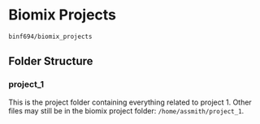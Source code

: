 # Biomix Projects

`binf694/biomix_projects`

## Folder Structure

### project_1
This is the project folder containing everything related to project 1. Other files may still be in the biomix project folder: `/home/assmith/project_1`.

